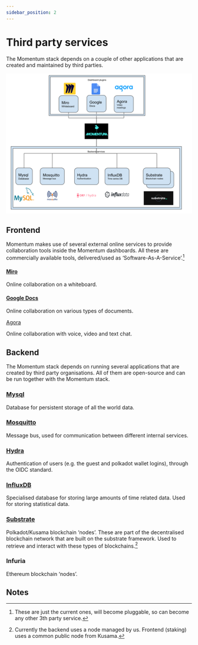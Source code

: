 ```yaml
---
sidebar_position: 2
---
```


# Third party services

The Momentum stack depends on a couple of other applications that are created and maintained by third parties.


![Diagram of 3rd party services/applications in use by Momentum](diagrams/momentum-3rd-party-services.svg "3rd party services or applications in use.")


## Frontend

Momentum makes use of several external online services to provide collaboration tools inside the Momentum dashboards. All these are commercially available tools, delivered/used as ‘Software-As-A-Service’.[^1]


#### [Miro](https://miro.com/online-whiteboard/)

Online collaboration on a whiteboard.


#### [Google Docs](https://www.google.com/docs/about/)

Online collaboration on various types of documents.

[Agora](https://www.agora.io)

Online collaboration with voice, video and text chat.


## Backend

The Momentum stack depends on running several applications that are created by third party organisations. All of them are open-source and can be run together with the Momentum stack.


### [Mysql](https://www.mysql.com/)

Database for persistent storage of all the world data.


### [Mosquitto](https://mosquitto.org/)

Message bus, used for communication between different internal services.


### [Hydra](https://www.ory.sh/hydra/)

Authentication of users (e.g. the guest and polkadot wallet logins), through the OIDC standard.


### [InfluxDB](https://www.influxdata.com/products/influxdb-overview/)

Specialised database for storing large amounts of time related data. Used for storing statistical data.


### [Substrate](https://substrate.io/)

Polkadot/Kusama blockchain ‘nodes’. These are part of the decentralised blockchain network that are built on the substrate framework. Used to retrieve and interact with these types of blockchains.[^2]


### Infuria

Ethereum blockchain ‘nodes’.


<!-- Footnotes themselves at the bottom. -->
## Notes

[^1]:
     These are just the current ones, will become pluggable, so can become any other 3th party service.

[^2]:
     Currently the backend uses a node managed by us. Frontend (staking) uses a common public node from Kusama.


